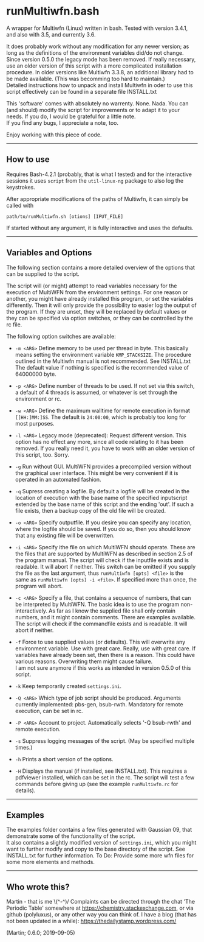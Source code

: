 # runMultiwfn.bash

A wrapper for Multiwfn (Linux) written in bash.
Tested with version 3.4.1, and also with 3.5, and currently 3.6.

It does probably work without any modification for any newer
version; as long as the definitions of the environment variables 
did/do not change.
Since version 0.5.0 the legacy mode has been removed.
If really necessary, use an older version of this script with
a more complicated installation procedure.
In older versions like Multiwfn 3.3.8, 
an additional library had to be made available.
(This was becomming too hard to maintain.)  
Detailed instructions how to unpack and install Multiwfn in
oder to use this script effectively can be found in a separate
file INSTALL.txt 

This 'software' comes with absolutely no warrenty. None. Nada.
You can (and should) modify the script for improvements
or to adapt it to your needs. If you do, I would be grateful 
for a little note.  
If you find any bugs, I appreciate a note, too.

Enjoy working with this piece of code.

---

## How to use

Requires Bash-4.2.1 (probably, that is what I tested) and 
for the interactive sessions it uses `script` from
the `util-linux-ng` package to also log the keystrokes.

After appropriate modifications of the paths of Multiwfn,
it can simply be called with

```
path/to/runMultiwfn.sh [otions] [IPUT_FILE]
```

If started without any argument, it is fully interactive 
and uses the defaults.

---

## Variables and Options

The following section contains a more detailed overview
of the options that can be supplied to the script.

The script will (or might) attempt to read variables necessary for
the execution of MultiWFN from the environment settings.
For one reason or another, you might have already installed 
this program, or set the variables differently.
Then it will only provide the possibility to easier log the 
output of the program.
If they are unset, they will be replaced by default values
or they can be specified via option switches,
or they can be controlled by the rc file.

The following option switches are available:
 
  - `-m <ARG>`
       Define memory to be used per thread in byte.
       This basically means setting the environment
       variable `KMP_STACKSIZE`.
       The procedure outlined in the Multiwfn manual
       is not recommended. See INSTALL.txt
       The default value if nothing is specified is the
       recommended value of 64000000 byte.

  - `-p <ARG>`
       Define number of threads to be used.
       If not set via this switch, a default of 4 threads
       is assumed, or whatever is set through the environment or rc.

  - `-w <ARG>`
       Define the maximum walltime for remote execution in 
       format `[[HH:]MM:]SS`.
       The default is `24:00:00`, which is probably too long for
       most purposes.

  - `-l <ARG>`
       Legacy mode (deprecated): Request different version.
       This option has no effect any more, since all code 
       relating to it has been removed.
       If you really need it, you have to work with an older
       version of this script, too. Sorry.

  - `-g`
       Run without GUI.
       MultiWFN provides a precompiled version without the 
       graphical user interface. This might be very convenient
       if it is operated in an automated fashion.  

  - `-q`
       Supress creating a logfile.
       By default a logfile will be created in the 
       location of execution with the base name of the
       specified inputscript extended by the base name of this
       script and the ending 'out'.
       If such a file exists, then a backup copy of the old
       file will be created.

  - `-o <ARG>` 
       Specify outputfile.
       If you desire you can specify any location, 
       where the logfile should be saved. If you do 
       so, then you should know that any existing file
       will be overwritten.

  - `-i <ARG>`
       Specify ithe file on which MultiWFN should operate.
       These are the files that are supported by
       MultiWFN as described in section 2.5 of the program manual.
       The script will check if the inputfile exists
       and is readable. It will abort if neither.
       This switch can be omitted if you supply the 
       file as the last argument, thus
       `runMultiwfn [opts] <file>` is the same as
       `runMultiwfn [opts] -i <file>`.
       If specified more than once, the program will abort. 

  - `-c <ARG>`
       Specify a file, that contains a sequence of 
       numbers, that can be interpreted by MultiWFN.
       The basic idea is to use the program non-interactively. 
       As far as I know the supplied file shall only contain numbers,
       and it might contain comments.
       There are examples available.
       The script will check if the commandfile exists
       and is readable. It will abort if neither.

  - `-f`
       Force to use supplied values (or defaults).
       This will overwrite any environment variable.
       Use with great care.
       Really, use with great care. If variables have 
       already been set, then there is a reason. This
       could have various reasons. Overwriting them 
       might cause failure.  
       I am not sure anymore if this works as intended in version
       0.5.0 of this script.

  - `-k`
       Keep temporarily created `settings.ini`.

  - `-Q <ARG>`
       Which type of job script should be produced.
       Arguments currently implemented: pbs-gen, bsub-rwth.
       Mandatory for remote execution, can be set in rc.

  - `-P <ARG>`
       Account to project.
       Automatically selects '-Q bsub-rwth' and remote execution.

  - `-s`
       Suppress logging messages of the script.
       (May be specified multiple times.)

  - `-h`
       Prints a short version of the options.

  - `-H`
       Displays the manual (if installed, see INSTALL.txt).
       This requires a pdfviewer installed, which can be set in the rc.
       The script will test a few commands before giving up (see the
       example `runMultiwfn.rc` for details). 

---

## Examples

The examples folder contains a few files generated with Gaussian 09, 
that demonstrate some of the functionality of the script.  
It also contains a slightly modified version of `settings.ini`,
which you might want to further modify and copy to the base 
directory of the script.
See INSTALL.txt for further information.
To Do: Provide some more wfn files for some more elements and methods.

---

## Who wrote this?

Martin - that is me \\(^-^)/
Complaints can be directed through the chat 'The Periodic Table'
somewhere at https://chemistry.stackexchange.com,
or via github (polyluxus), or any other way you can think of.
I have a blog (that has not been updated in a while): 
https://thedailystamp.wordpress.com/

(Martin; 0.6.0; 2019-09-05)
